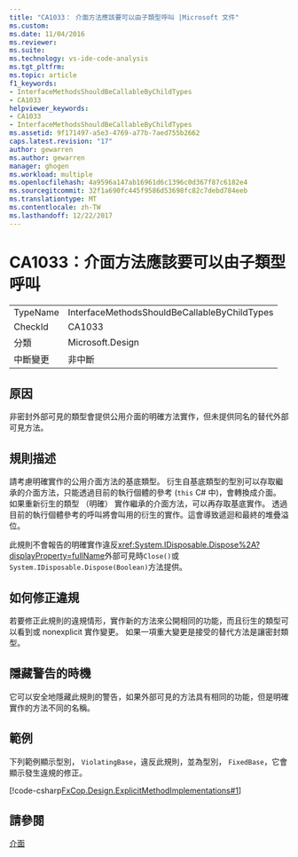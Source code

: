```yaml
---
title: "CA1033： 介面方法應該要可以由子類型呼叫 |Microsoft 文件"
ms.custom: 
ms.date: 11/04/2016
ms.reviewer: 
ms.suite: 
ms.technology: vs-ide-code-analysis
ms.tgt_pltfrm: 
ms.topic: article
f1_keywords:
- InterfaceMethodsShouldBeCallableByChildTypes
- CA1033
helpviewer_keywords:
- CA1033
- InterfaceMethodsShouldBeCallableByChildTypes
ms.assetid: 9f171497-a5e3-4769-a77b-7aed755b2662
caps.latest.revision: "17"
author: gewarren
ms.author: gewarren
manager: ghogen
ms.workload: multiple
ms.openlocfilehash: 4a9596a147ab16961d6c1396c0d367f87c6182e4
ms.sourcegitcommit: 32f1a690fc445f9586d53698fc82c7debd784eeb
ms.translationtype: MT
ms.contentlocale: zh-TW
ms.lasthandoff: 12/22/2017
---
```

# <a name="ca1033-interface-methods-should-be-callable-by-child-types"></a>CA1033：介面方法應該要可以由子類型呼叫
|||  
|-|-|  
|TypeName|InterfaceMethodsShouldBeCallableByChildTypes|  
|CheckId|CA1033|  
|分類|Microsoft.Design|  
|中斷變更|非中斷|  
  
## <a name="cause"></a>原因  
 非密封外部可見的類型會提供公用介面的明確方法實作，但未提供同名的替代外部可見方法。  
  
## <a name="rule-description"></a>規則描述  
 請考慮明確實作的公用介面方法的基底類型。 衍生自基底類型的型別可以存取繼承的介面方法，只能透過目前的執行個體的參考 (`this` C# 中)，會轉換成介面。 如果重新衍生的類型 （明確） 實作繼承的介面方法，可以再存取基底實作。 透過目前的執行個體參考的呼叫將會叫用的衍生的實作。這會導致遞迴和最終的堆疊溢位。  
  
 此規則不會報告的明確實作違反<xref:System.IDisposable.Dispose%2A?displayProperty=fullName>外部可見時`Close()`或`System.IDisposable.Dispose(Boolean)`方法提供。  
  
## <a name="how-to-fix-violations"></a>如何修正違規  
 若要修正此規則的違規情形，實作新的方法來公開相同的功能，而且衍生的類型可以看到或 nonexplicit 實作變更。 如果一項重大變更是接受的替代方法是讓密封類型。  
  
## <a name="when-to-suppress-warnings"></a>隱藏警告的時機  
 它可以安全地隱藏此規則的警告，如果外部可見的方法具有相同的功能，但是明確實作的方法不同的名稱。  
  
## <a name="example"></a>範例  
 下列範例顯示型別， `ViolatingBase`，違反此規則，並為型別， `FixedBase`，它會顯示發生違規的修正。  
  
 [!code-csharp[FxCop.Design.ExplicitMethodImplementations#1](../code-quality/codesnippet/CSharp/ca1033-interface-methods-should-be-callable-by-child-types_1.cs)]  
  
## <a name="see-also"></a>請參閱  
 [介面](/dotnet/csharp/programming-guide/interfaces/index)